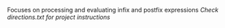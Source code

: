 Focuses on processing and evaluating infix and postfix expressions
*Check directions.txt for project instructions*